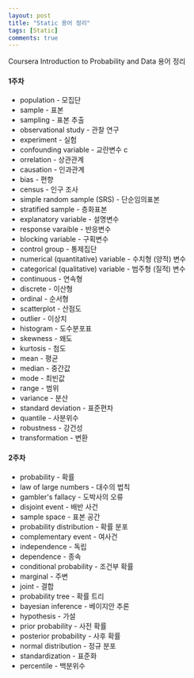 ```yaml
---
layout: post
title: "Static 용어 정리"
tags: [Static]
comments: true
---
```


Coursera Introduction to Probability and Data 용어 정리

#### 1주차
- population - 모집단 
- sample - 표본 
- sampling - 표본 추출 
- observational study - 관찰 연구 
- experiment - 실험 
- confounding variable - 교란변수 c
- orrelation - 상관관계 
- causation - 인과관계 
- bias - 편향 
- census - 인구 조사 
- simple random sample (SRS) - 단순임의표본 
- stratified sample - 층화표본 
- explanatory variable - 설명변수 
- response varaible - 반응변수 
- blocking variable - 구획변수 
- control group - 통제집단 
- numerical (quantitative) variable - 수치형 (양적) 변수 
- categorical (qualitative) variable - 범주형 (질적) 변수 
- continuous - 연속형 
- discrete - 이산형 
- ordinal - 순서형 
- scatterplot - 산점도 
- outlier - 이상치 
- histogram - 도수분포표 
- skewness - 왜도 
- kurtosis - 첨도 
- mean - 평균 
- median - 중간값 
- mode - 최빈값 
- range - 범위 
- variance - 분산 
- standard deviation - 표준편차 
- quantile - 사분위수 
- robustness - 강건성 
- transformation - 변환

#### 2주차
- probability - 확률 
- law of large numbers - 대수의 법칙 
- gambler's fallacy - 도박사의 오류 
- disjoint event - 배반 사건 
- sample space - 표본 공간 
- probability distribution - 확률 분포 
- complementary event - 여사건 
- independence - 독립 
- dependence - 종속 
- conditional probability - 조건부 확률 
- marginal - 주변 
- joint - 결합 
- probability tree - 확률 트리 
- bayesian inference - 베이지안 추론 
- hypothesis - 가설 
- prior probability - 사전 확률 
- posterior probability - 사후 확률 
- normal distribution - 정규 분포 
- standardization - 표준화 
- percentile - 백분위수